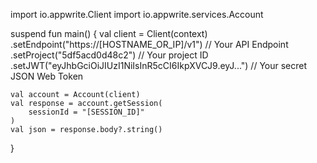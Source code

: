 import io.appwrite.Client
import io.appwrite.services.Account

suspend fun main() {
    val client = Client(context)
      .setEndpoint("https://[HOSTNAME_OR_IP]/v1") // Your API Endpoint
      .setProject("5df5acd0d48c2") // Your project ID
      .setJWT("eyJhbGciOiJIUzI1NiIsInR5cCI6IkpXVCJ9.eyJ...") // Your secret JSON Web Token

    val account = Account(client)
    val response = account.getSession(
        sessionId = "[SESSION_ID]"
    )
    val json = response.body?.string()
}